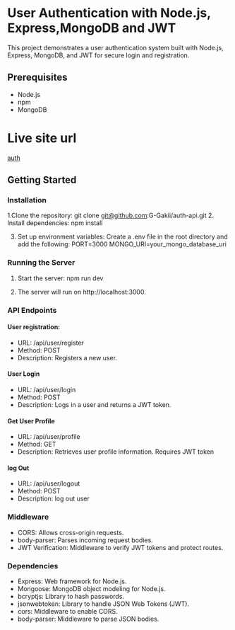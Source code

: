 # User Authentication with Node.js, Express,MongoDB and JWT

This project demonstrates a user authentication system built with Node.js, Express, MongoDB, and JWT for secure login and registration.

## Prerequisites

- Node.js
- npm
- MongoDB

# Live site url

[auth](https://auth-api-4k3s.onrender.com/api/user/welcome)

## Getting Started

### Installation

1.Clone the repository:
git clone git@github.com:G-Gakii/auth-api.git 2. Install dependencies:
npm install

3. Set up environment variables: Create a .env file in the root directory and add the following:
   PORT=3000
   MONGO_URI=your_mongo_database_uri

### Running the Server

1. Start the server:
   npm run dev

2. The server will run on http://localhost:3000.

### API Endpoints

#### User registration:

- URL: /api/user/register
- Method: POST
- Description: Registers a new user.

#### User Login

- URL: /api/user/login
- Method: POST
- Description: Logs in a user and returns a JWT token.

#### Get User Profile

- URL: /api/user/profile
- Method: GET
- Description: Retrieves user profile information. Requires JWT token

#### log Out

- URL: /api/user/logout
- Method: POST
- Description: log out user

### Middleware

- CORS: Allows cross-origin requests.
- body-parser: Parses incoming request bodies.
- JWT Verification: Middleware to verify JWT tokens and protect routes.

### Dependencies

- Express: Web framework for Node.js.
- Mongoose: MongoDB object modeling for Node.js.
- bcryptjs: Library to hash passwords.
- jsonwebtoken: Library to handle JSON Web Tokens (JWT).
- cors: Middleware to enable CORS.
- body-parser: Middleware to parse JSON bodies.
